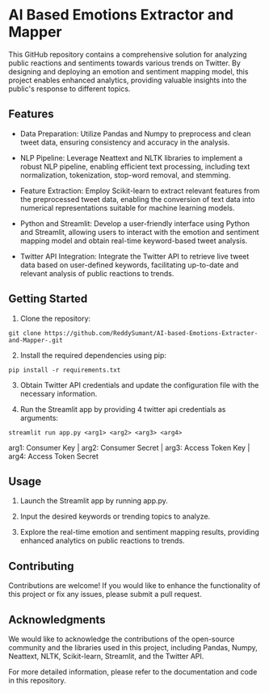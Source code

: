 # AI Based Emotions Extractor and Mapper
This GitHub repository contains a comprehensive solution for analyzing public reactions and sentiments towards various trends on Twitter. By designing and deploying an emotion and sentiment mapping model, this project enables enhanced analytics, providing valuable insights into the public's response to different topics.

## Features
* Data Preparation: Utilize Pandas and Numpy to preprocess and clean tweet data, ensuring consistency and accuracy in the analysis.

* NLP Pipeline: Leverage Neattext and NLTK libraries to implement a robust NLP pipeline, enabling efficient text processing, including text normalization, tokenization, stop-word removal, and stemming.

* Feature Extraction: Employ Scikit-learn to extract relevant features from the preprocessed tweet data, enabling the conversion of text data into numerical representations suitable for machine learning models.

* Python and Streamlit: Develop a user-friendly interface using Python and Streamlit, allowing users to interact with the emotion and sentiment mapping model and obtain real-time keyword-based tweet analysis.

* Twitter API Integration: Integrate the Twitter API to retrieve live tweet data based on user-defined keywords, facilitating up-to-date and relevant analysis of public reactions to trends.

## Getting Started
1. Clone the repository:
```http
git clone https://github.com/ReddySumant/AI-based-Emotions-Extracter-and-Mapper-.git
```

2. Install the required dependencies using pip:
```http
pip install -r requirements.txt
```

3. Obtain Twitter API credentials and update the configuration file with the necessary information.

4. Run the Streamlit app by providing 4 twitter api credentials as arguments:
```http
streamlit run app.py <arg1> <arg2> <arg3> <arg4>
```
arg1: Consumer Key | arg2: Consumer Secret | arg3: Access Token Key | arg4: Access Token Secret

## Usage
1. Launch the Streamlit app by running app.py.

2. Input the desired keywords or trending topics to analyze.

3. Explore the real-time emotion and sentiment mapping results, providing enhanced analytics on public reactions to trends.

## Contributing
Contributions are welcome! If you would like to enhance the functionality of this project or fix any issues, please submit a pull request.

## Acknowledgments
We would like to acknowledge the contributions of the open-source community and the libraries used in this project, including Pandas, Numpy, Neattext, NLTK, Scikit-learn, Streamlit, and the Twitter API.

For more detailed information, please refer to the documentation and code in this repository.

